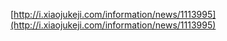 [http://i.xiaojukeji.com/information/news/1113995](http://i.xiaojukeji.com/information/news/1113995)

